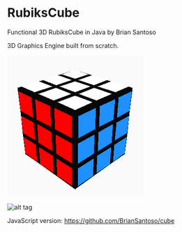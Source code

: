 # RubiksCube
Functional 3D RubiksCube in Java by Brian Santoso

3D Graphics Engine built from scratch.

![alt tag](https://github.com/BrianSantoso/images/blob/master/cube/rk.PNG)


![alt tag](https://github.com/BrianSantoso/images/blob/master/cube/testrcgif1.gif?raw=true)

JavaScript version:
https://github.com/BrianSantoso/cube
